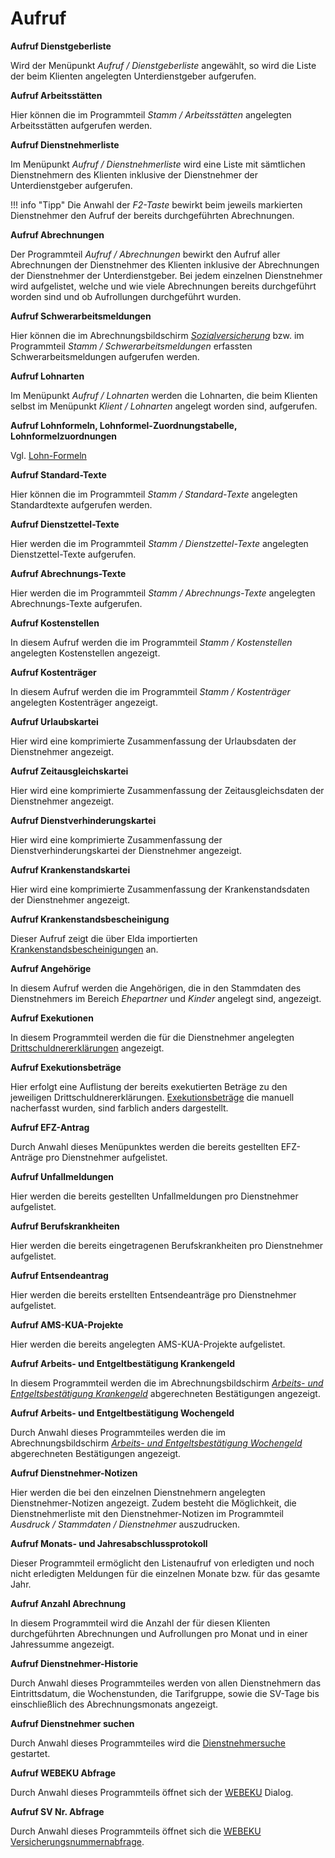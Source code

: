 # Aufruf

**Aufruf Dienstgeberliste**

Wird der Menüpunkt *Aufruf / Dienstgeberliste* angewählt, so wird die Liste der beim Klienten angelegten Unterdienstgeber aufgerufen.

**Aufruf Arbeitsstätten**

Hier können die im Programmteil *Stamm / Arbeitsstätten* angelegten Arbeitsstätten aufgerufen werden.

**Aufruf Dienstnehmerliste**

Im Menüpunkt *Aufruf / Dienstnehmerliste* wird eine Liste mit sämtlichen Dienstnehmern des Klienten inklusive der Dienstnehmer der Unterdienstgeber aufgerufen.

!!! info "Tipp"
    Die Anwahl der *F2-Taste* bewirkt beim jeweils markierten Dienstnehmer den Aufruf der bereits durchgeführten Abrechnungen.

**Aufruf Abrechnungen**

Der Programmteil *Aufruf / Abrechnungen* bewirkt den Aufruf aller Abrechnungen der Dienstnehmer des Klienten inklusive der Abrechnungen der Dienstnehmer der Unterdienstgeber. Bei jedem einzelnen Dienstnehmer wird aufgelistet, welche und wie viele Abrechnungen bereits durchgeführt worden sind und ob Aufrollungen durchgeführt wurden.

**Aufruf Schwerarbeitsmeldungen**

Hier können die im Abrechnungsbildschirm [*Sozialversicherung*](../LOHN/Abrechnungsbildschirme/Sozialversicherung.md) bzw. im Programmteil *Stamm / Schwerarbeitsmeldungen* erfassten Schwerarbeitsmeldungen aufgerufen werden.

**Aufruf Lohnarten**

Im Menüpunkt *Aufruf / Lohnarten* werden die Lohnarten, die beim Klienten selbst im Menüpunkt *Klient / Lohnarten* angelegt worden sind, aufgerufen.

**Aufruf Lohnformeln, Lohnformel-Zuordnungstabelle, Lohnformelzuordnungen**

Vgl. [Lohn-Formeln](../LOHN/Lohnformeln/Verwaltung%20der%20Lohnformeln%20innerhalb%20eines%20Klienten/Anlage%20von%20Lohnformeln.md)

**Aufruf Standard-Texte**

Hier können die im Programmteil *Stamm / Standard-Texte* angelegten Standardtexte aufgerufen werden.

**Aufruf Dienstzettel-Texte**

Hier werden die im Programmteil *Stamm / Dienstzettel-Texte* angelegten Dienstzettel-Texte aufgerufen.

**Aufruf Abrechnungs-Texte**

Hier werden die im Programmteil *Stamm / Abrechnungs-Texte* angelegten Abrechnungs-Texte aufgerufen.

**Aufruf Kostenstellen**

In diesem Aufruf werden die im Programmteil *Stamm / Kostenstellen* angelegten Kostenstellen angezeigt.

**Aufruf Kostenträger**

In diesem Aufruf werden die im Programmteil *Stamm / Kostenträger* angelegten Kostenträger angezeigt.

**Aufruf Urlaubskartei**

Hier wird eine komprimierte Zusammenfassung der Urlaubsdaten der Dienstnehmer angezeigt.

**Aufruf Zeitausgleichskartei**

Hier wird eine komprimierte Zusammenfassung der Zeitausgleichsdaten der Dienstnehmer angezeigt.

**Aufruf Dienstverhinderungskartei**

Hier wird eine komprimierte Zusammenfassung der Dienstverhinderungskartei der Dienstnehmer angezeigt.

**Aufruf Krankenstandskartei**

Hier wird eine komprimierte Zusammenfassung der Krankenstandsdaten der Dienstnehmer angezeigt.

**Aufruf Krankenstandsbescheinigung**

Dieser Aufruf zeigt die über Elda importierten [Krankenstandsbescheinigungen](../LOHN/Elektronische%20Meldungen%20ÖGK/Krankenstandsbescheinigungen.md) an.

**Aufruf Angehörige**

In diesem Aufruf werden die Angehörigen, die in den Stammdaten des Dienstnehmers im Bereich *Ehepartner* und *Kinder* angelegt sind, angezeigt.

**Aufruf Exekutionen**

In diesem Programmteil werden die für die Dienstnehmer angelegten [Drittschuldnererklärungen](../LOHN/Exekutionen/Drittschuldner-Erklärung.md) angezeigt.

**Aufruf Exekutionsbeträge**

Hier erfolgt eine Auflistung der bereits exekutierten Beträge zu den jeweiligen Drittschuldnererklärungen. [Exekutionsbeträge](../LOHN/Exekutionen/Nacherfassung%20Exekution.md) die manuell nacherfasst wurden, sind farblich anders dargestellt.

**Aufruf EFZ-Antrag**

Durch Anwahl dieses Menüpunktes werden die bereits gestellten EFZ-Anträge pro Dienstnehmer aufgelistet.

**Aufruf Unfallmeldungen**

Hier werden die bereits gestellten Unfallmeldungen pro Dienstnehmer aufgelistet.

**Aufruf Berufskrankheiten**

Hier werden die bereits eingetragenen Berufskrankheiten pro Dienstnehmer aufgelistet.

**Aufruf Entsendeantrag**

Hier werden die bereits erstellten Entsendeanträge pro Dienstnehmer aufgelistet.

**Aufruf AMS-KUA-Projekte**

Hier werden die bereits angelegten AMS-KUA-Projekte aufgelistet.

**Aufruf Arbeits- und Entgeltbestätigung Krankengeld**

In diesem Programmteil werden die im Abrechnungsbildschirm [*Arbeits- und Entgeltsbestätigung Krankengeld*](../LOHN/Abrechnungsbildschirme/Arbeits-%20und%20Entgeltbestätigung%20Krankengeld.md) abgerechneten Bestätigungen angezeigt.

**Aufruf Arbeits- und Entgeltbestätigung Wochengeld**

Durch Anwahl dieses Programmteiles werden die im Abrechnungsbildschirm [*Arbeits- und Entgeltsbestätigung Wochengeld*](../LOHN/Abrechnungsbildschirme/Arbeits-%20und%20Entgeltbestätigung%20Wochengeld.md) abgerechneten Bestätigungen angezeigt.

**Aufruf Dienstnehmer-Notizen**

Hier werden die bei den einzelnen Dienstnehmern angelegten Dienstnehmer-Notizen angezeigt. Zudem besteht die Möglichkeit, die Dienstnehmerliste mit den Dienstnehmer-Notizen im Programmteil *Ausdruck / Stammdaten / Dienstnehmer* auszudrucken.

**Aufruf Monats- und Jahresabschlussprotokoll**

Dieser Programmteil ermöglicht den Listenaufruf von erledigten und noch nicht erledigten Meldungen für die einzelnen Monate bzw. für das gesamte Jahr.

**Aufruf Anzahl Abrechnung**

In diesem Programmteil wird die Anzahl der für diesen Klienten durchgeführten Abrechnungen und Aufrollungen pro Monat und in einer Jahressumme angezeigt.

**Aufruf Dienstnehmer-Historie**

Durch Anwahl dieses Programmteiles werden von allen Dienstnehmern das Eintrittsdatum, die Wochenstunden, die Tarifgruppe, sowie die SV-Tage bis einschließlich des Abrechnungsmonats angezeigt.

**Aufruf Dienstnehmer suchen**

Durch Anwahl dieses Programmteiles wird die [Dienstnehmersuche](../LOHN/Allgemeines/Dienstnehmer-Suche.md) gestartet.

**Aufruf WEBEKU Abfrage**

Durch Anwahl dieses Programmteils öffnet sich der [WEBEKU](../LOHN/WEBEKU%20Webservice.md) Dialog.

**Aufruf SV Nr. Abfrage**

Durch Anwahl dieses Programmteils öffnet sich die [WEBEKU Versicherungsnummernabfrage](../LOHN/WEBEKU%20Webservice.md).
